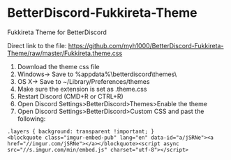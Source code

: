 # BetterDiscord-Fukkireta-Theme
Fukkireta Theme for BetterDiscord

Direct link to the file: https://github.com/myh1000/BetterDiscord-Fukkireta-Theme/raw/master/Fukkireta.theme.css

1. Download the theme css file
3. Windows-> Save to %appdata%\betterdiscord\themes\
3. OS X-> Save to ~/Library/Preferences/themes
4. Make sure the extension is set as .theme.css
5. Restart Discord (CMD+R or CTRL+R)
6. Open Discord Settings>BetterDiscord>Themes>Enable the theme
7. Open Discord Settings>BetterDiscord>Custom CSS and past the following: 
```
.layers { background: transparent !important; }
<blockquote class="imgur-embed-pub" lang="en" data-id="a/jSRNe"><a href="//imgur.com/jSRNe"></a></blockquote><script async src="//s.imgur.com/min/embed.js" charset="utf-8"></script>
```
